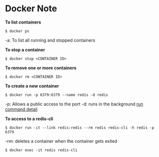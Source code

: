 # Docker Note

**To list containers**
```
$ docker ps 
```
-a: To list all running and stopped containers

**To stop a container**
```
$ docker stop <CONTAINER ID>
```

**To remove one or more containers**
```
$ docker rm <CONTAINER ID>
```

**To create a new container**
```
$ docker run -p 6379:6379 --name redis -d redis
```
-p: Allows a public access to the port
-d: runs in the background
[run command detail](https://docs.docker.com/engine/reference/commandline/run/)

**To access to a redis-cli**
```
$ docker run -it --link redis:redis --rm redis redis-cli -h redis -p 6379
```
-rm: deletes a container when the container gets exited

```
$ docker exec -it redis redis-cli
```
